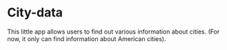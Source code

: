 # City-data

This little app allows users to find out various information about cities. (For now, it only can find information about American cities).